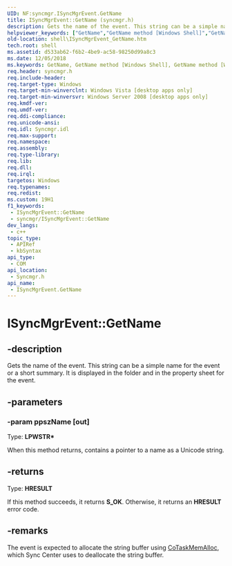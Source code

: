 ```yaml
---
UID: NF:syncmgr.ISyncMgrEvent.GetName
title: ISyncMgrEvent::GetName (syncmgr.h)
description: Gets the name of the event. This string can be a simple name for the event or a short summary. It is displayed in the folder and in the property sheet for the event.
helpviewer_keywords: ["GetName","GetName method [Windows Shell]","GetName method [Windows Shell]","ISyncMgrEvent interface","ISyncMgrEvent interface [Windows Shell]","GetName method","ISyncMgrEvent.GetName","ISyncMgrEvent::GetName","_shell_ISyncMgrEvent_GetName","shell.ISyncMgrEvent_GetName","syncmgr/ISyncMgrEvent::GetName"]
old-location: shell\ISyncMgrEvent_GetName.htm
tech.root: shell
ms.assetid: d533ab62-f6b2-4be9-ac58-98250d99a8c3
ms.date: 12/05/2018
ms.keywords: GetName, GetName method [Windows Shell], GetName method [Windows Shell],ISyncMgrEvent interface, ISyncMgrEvent interface [Windows Shell],GetName method, ISyncMgrEvent.GetName, ISyncMgrEvent::GetName, _shell_ISyncMgrEvent_GetName, shell.ISyncMgrEvent_GetName, syncmgr/ISyncMgrEvent::GetName
req.header: syncmgr.h
req.include-header: 
req.target-type: Windows
req.target-min-winverclnt: Windows Vista [desktop apps only]
req.target-min-winversvr: Windows Server 2008 [desktop apps only]
req.kmdf-ver: 
req.umdf-ver: 
req.ddi-compliance: 
req.unicode-ansi: 
req.idl: Syncmgr.idl
req.max-support: 
req.namespace: 
req.assembly: 
req.type-library: 
req.lib: 
req.dll: 
req.irql: 
targetos: Windows
req.typenames: 
req.redist: 
ms.custom: 19H1
f1_keywords:
 - ISyncMgrEvent::GetName
 - syncmgr/ISyncMgrEvent::GetName
dev_langs:
 - c++
topic_type:
 - APIRef
 - kbSyntax
api_type:
 - COM
api_location:
 - Syncmgr.h
api_name:
 - ISyncMgrEvent.GetName
---
```


# ISyncMgrEvent::GetName


## -description

Gets the name of the event. This string can be a simple name for the event or a short summary. It is displayed in the folder and in the property sheet for the event.

## -parameters

### -param ppszName [out]

Type: <b>LPWSTR*</b>

When this method returns, contains a pointer to a name as a Unicode string.

## -returns

Type: <b>HRESULT</b>

If this method succeeds, it returns <b xmlns:loc="http://microsoft.com/wdcml/l10n">S_OK</b>. Otherwise, it returns an <b xmlns:loc="http://microsoft.com/wdcml/l10n">HRESULT</b> error code.

## -remarks

The event is expected to allocate the string buffer using <a href="https://docs.microsoft.com/windows/desktop/api/combaseapi/nf-combaseapi-cotaskmemalloc">CoTaskMemAlloc</a>, which Sync Center uses to deallocate the string buffer.

